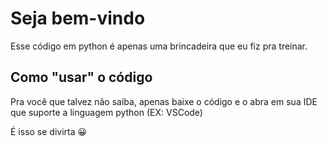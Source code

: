 # Seja bem-vindo 
Esse código em python é apenas uma brincadeira que eu fiz pra treinar.

## Como "usar" o código
Pra você que talvez não saiba, apenas baixe o código e o abra em sua IDE que suporte a linguagem python (EX: VSCode)

É isso se divirta :grinning:

